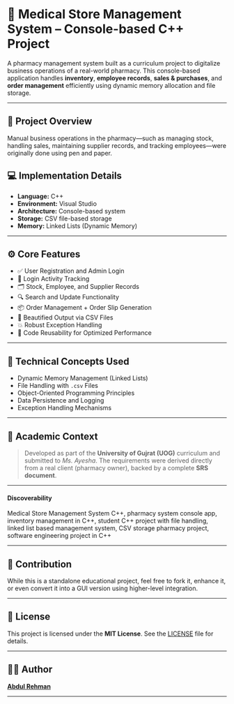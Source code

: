 # 🏥 Medical Store Management System – Console-based C++ Project

A pharmacy management system built as a curriculum project to digitalize business operations of a real-world pharmacy. This console-based application handles **inventory**, **employee records**, **sales & purchases**, and **order management** efficiently using dynamic memory allocation and file storage.

---

## 📌 Project Overview

Manual business operations in the pharmacy—such as managing stock, handling sales, maintaining supplier records, and tracking employees—were originally done using pen and paper. 

## 💻 Implementation Details

- **Language:** C++
- **Environment:** Visual Studio
- **Architecture:** Console-based system
- **Storage:** CSV file-based storage
- **Memory:** Linked Lists (Dynamic Memory)

---

## ⚙️ Core Features

- ✅ User Registration and Admin Login
- 🔐 Login Activity Tracking
- 🗂️ Stock, Employee, and Supplier Records
- 🔍 Search and Update Functionality
- 📦 Order Management + Order Slip Generation
- 📄 Beautified Output via CSV Files
- 💥 Robust Exception Handling
- 🔁 Code Reusability for Optimized Performance

---

## 🧠 Technical Concepts Used

- Dynamic Memory Management (Linked Lists)
- File Handling with `.csv` Files
- Object-Oriented Programming Principles
- Data Persistence and Logging
- Exception Handling Mechanisms

---

## 🏫 Academic Context

> Developed as part of the **University of Gujrat (UOG)** curriculum and submitted to *Ms. Ayesha*. The requirements were derived directly from a real client (pharmacy owner), backed by a complete **SRS document**.

---

#### Discoverability
Medical Store Management System C++, pharmacy system console app, inventory management in C++, student C++ project with file handling, linked list based management system, CSV storage pharmacy project, software engineering project in C++

---

## 🤝 Contribution

While this is a standalone educational project, feel free to fork it, enhance it, or even convert it into a GUI version using higher-level integration.

---

## 📜 License

This project is licensed under the **MIT License**. See the [LICENSE](LICENSE) file for details.

---

## 👨‍💻 Author

[**Abdul Rehman**](https://abdulr.dev)

---
